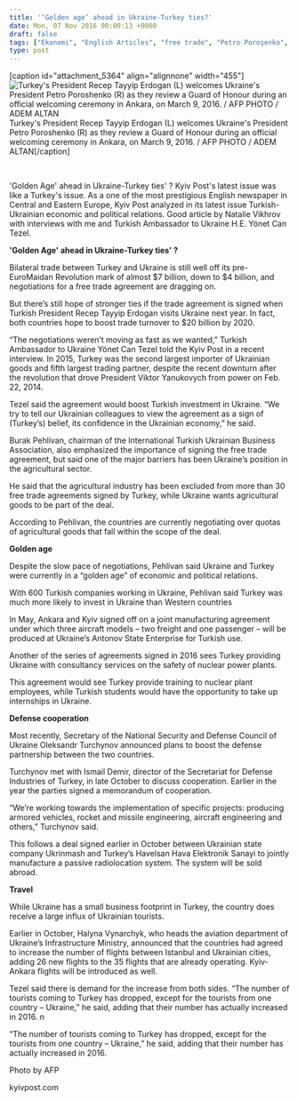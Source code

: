 ```yaml
---
title: '‘Golden age’ ahead in Ukraine-Turkey ties?'
date: Mon, 07 Nov 2016 00:00:13 +0000
draft: false
tags: ["Ekonomi", "English Articles", "free trade", "Petro Poroşenko", "TUİD (Türk Ukrayna İşadamları Derneği)", "Turksih Ukrainan relations", "Turkye Ukraine Free Trade Agreement", "Ukrayna", "Ukrayna Dış İlişkileri", "Uluslarası İlişkiler", "Yönet Can Tezel"]
type: post
---
```


\[caption id="attachment\_5364" align="alignnone" width="455"\]![Turkey's President Recep Tayyip Erdogan (L) welcomes Ukraine's President Petro Poroshenko (R) as they review a Guard of Honour during an official welcoming ceremony in Ankara, on March 9, 2016. / AFP PHOTO / ADEM ALTAN](https://burakpehlivan.org/wp-content/uploads/2016/11/19_000_8L8WF.jpg) Turkey's President Recep Tayyip Erdogan (L) welcomes Ukraine's President Petro Poroshenko (R) as they review a Guard of Honour during an official welcoming ceremony in Ankara, on March 9, 2016. / AFP PHOTO / ADEM ALTAN\[/caption\]

 





'Golden Age' ahead in Ukraine-Turkey ties' ? Kyiv Post's latest issue was like a Turkey's issue. As a one of the most prestigious English newspaper in Central and Eastern Europe, Kyiv Post analyzed in its latest issue Turkish-Ukrainian economic and political relations. Good article by Natalie Vikhrov with interviews with me and Turkish Ambassador to Ukraine H.E. Yönet Can Tezel.













**'Golden Age' ahead in Ukraine-Turkey ties' ?**


Bilateral trade between Turkey and Ukraine is still well off its pre-EuroMaidan Revolution mark of almost $7 billion, down to $4 billion, and negotiations for a free trade agreement are dragging on.

But there’s still hope of stronger ties if the trade agreement is signed when Turkish President Recep Tayyip Erdogan visits Ukraine next year. In fact, both countries hope to boost trade turnover to $20 billion by 2020.

“The negotiations weren’t moving as fast as we wanted,” Turkish Ambassador to Ukraine Yönet Can Tezel told the Kyiv Post in a recent interview.
In 2015, Turkey was the second largest importer of Ukrainian goods and fifth largest trading partner, despite the recent downturn after the revolution that drove President Viktor Yanukovych from power on Feb. 22, 2014.

Tezel said the agreement would boost Turkish investment in Ukraine. “We try to tell our Ukrainian colleagues to view the agreement as a sign of (Turkey’s) belief, its confidence in the Ukrainian economy,” he said.

Burak Pehlivan, chairman of the International Turkish Ukrainian Business Association, also emphasized the importance of signing the free trade agreement, but said one of the major barriers has been Ukraine’s position in the agricultural sector.

He said that the agricultural industry has been excluded from more than 30 free trade agreements signed by Turkey, while Ukraine wants agricultural goods to be part of the deal.

According to Pehlivan, the countries are currently negotiating over quotas of agricultural goods that fall within the scope of the deal.

**Golden age**

Despite the slow pace of negotiations, Pehlivan said Ukraine and Turkey were currently in a “golden age” of economic and political relations.

With 600 Turkish companies working in Ukraine, Pehlivan said Turkey was much more likely to invest in Ukraine than Western countries

In May, Ankara and Kyiv signed off on a joint manufacturing agreement under which three aircraft models – two freight and one passenger – will be produced at Ukraine’s Antonov State Enterprise for Turkish use.

Another of the series of agreements signed in 2016 sees Turkey providing Ukraine with consultancy services on the safety of nuclear power plants.

This agreement would see Turkey provide training to nuclear plant employees, while Turkish students would have the opportunity to take up internships in Ukraine.

**Defense cooperation**

Most recently, Secretary of the National Security and Defense Council of Ukraine Oleksandr Turchynov announced plans to boost the defense partnership between the two countries.

Turchynov met with Ismail Demir, director of the Secretariat for Defense Industries of Turkey, in late October to discuss cooperation. Earlier in the year the parties signed a memorandum of cooperation.

“We’re working towards the implementation of specific projects: producing armored vehicles, rocket and missile engineering, aircraft engineering and others,” Turchynov said.

This follows a deal signed earlier in October between Ukrainian state company Ukrinmash and Turkey’s Havelsan Hava Elektronik Sanayi to jointly manufacture a passive radiolocation system. The system will be sold abroad.

**Travel**

While Ukraine has a small business footprint in Turkey, the country does receive a large influx of Ukrainian tourists.

Earlier in October, Halyna Vynarchyk, who heads the aviation department of Ukraine’s Infrastructure Ministry, announced that the countries had agreed to increase the number of flights between Istanbul and Ukrainian cities, adding 26 new flights to the 35 flights that are already operating. Kyiv-Ankara flights will be introduced as well.

Tezel said there is demand for the increase from both sides. “The number of tourists coming to Turkey has dropped, except for the tourists from one country – Ukraine,” he said, adding that their number has actually increased in 2016. n

“The number of tourists coming to Turkey has dropped, except for the tourists from one country – Ukraine,” he said, adding that their number has actually increased in 2016.

Photo by AFP

kyivpost.com